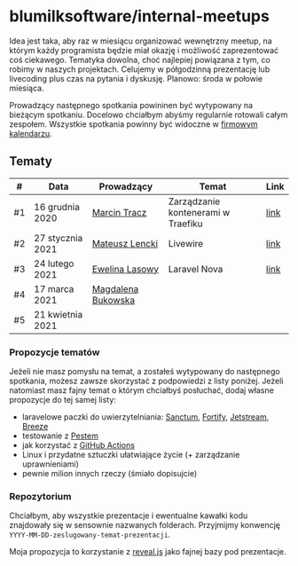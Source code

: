 # blumilksoftware/internal-meetups 
Idea jest taka, aby raz w miesiącu organizować wewnętrzny meetup, na którym każdy programista będzie miał okazję i możliwość zaprezentować coś ciekawego. Tematyka dowolna, choć najlepiej powiązana z tym, co robimy w naszych projektach. Celujemy w półgodzinną prezentację lub livecoding plus czas na pytania i dyskusję. Planowo: środa w połowie miesiąca.

Prowadzący następnego spotkania powininen być wytypowany na bieżącym spotkaniu. Docelowo chciałbym abyśmy regularnie rotowali całym zespołem. Wszystkie spotkania powinny być widoczne w [firmowym kalendarzu](https://calendar.google.com/calendar/embed?src=c_6sb1ta5l4qspfdors4gc57fo94%40group.calendar.google.com&ctz=Europe%2FWarsaw).

## Tematy
| # | Data | Prowadzący | Temat | Link |
| --- | --- | --- | --- | --- |
| #1 | 16 grudnia 2020 | [Marcin Tracz](https://github.com/mtracz) | Zarządzanie kontenerami w Traefiku | [link](https://github.com/blumilksoftware/internal-meetups/tree/main/2020-12-16-traefik) |
| #2 | 27 stycznia 2021 | [Mateusz Lencki](https://github.com/mlencki) | Livewire | [link](https://github.com/blumilksoftware/internal-meetups/tree/main/2021-01-27-livewire) |
| #3 | 24 lutego 2021 | [Ewelina Lasowy](https://github.com/EwelinaLasowy) | Laravel Nova | [link](https://github.com/blumilksoftware/internal-meetups/tree/main/2021-02-24-laravel-nova) |
| #4 | 17 marca 2021 | [Magdalena Bukowska](https://github.com/mbukowska) | | |
| #5 | 21 kwietnia 2021 | | | |

### Propozycje tematów
Jeżeli nie masz pomysłu na temat, a zostałeś wytypowany do następnego spotkania, możesz zawsze skorzystać z podpowiedzi z listy poniżej. Jeżeli natomiast masz fajny temat o którym chciałbyś posłuchać, dodaj własne propozycje do tej samej listy:
* laravelowe paczki do uwierzytelniania: [Sanctum](https://laravel.com/docs/8.x/sanctum), [Fortify](https://laravel.com/docs/8.x/fortify), [Jetstream](https://jetstream.laravel.com/1.x/introduction.html), [Breeze](https://laravel.com/docs/8.x/starter-kits#laravel-breeze)
* testowanie z [Pestem](https://pestphp.com/)
* jak korzystać z [GitHub Actions](https://github.com/features/actions)
* Linux i przydatne sztuczki ułatwiające życie (+ zarządzanie uprawnieniami)
* pewnie milion innych rzeczy (śmiało dopisujcie)

### Repozytorium
Chciałbym, aby wszystkie prezentacje i ewentualne kawałki kodu znajdowały się w sensownie nazwanych folderach. Przyjmijmy konwencję `YYYY-MM-DD-zeslugowany-temat-prezentacji`. 

Moja propozycja to korzystanie z [reveal.js](https://revealjs.com/) jako fajnej bazy pod prezentacje. 
